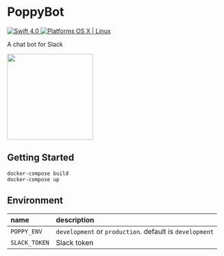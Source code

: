 # PoppyBot

<a href="https://developer.apple.com/swift/" target="_blank">
  <img src="https://img.shields.io/badge/Swift-4.0-orange.svg?style=flat" alt="Swift 4.0">
</a>
<a href="https://developer.apple.com/swift/" target="_blank">
  <img src="https://img.shields.io/badge/Platforms-OS%20X%20%7C%20Linux%20-lightgray.svg?style=flat" alt="Platforms OS X | Linux">
</a>

A chat bot for Slack

<img src=https://images-na.ssl-images-amazon.com/images/I/71TlWzu4UvL._SY679_.jpg width=200px>


## Getting Started

```
docker-compose build
docker-compose up
```

## Environment

|name|description|
|:--|:--|
|`POPPY_ENV`| `development` or `production`. default is `development`|
|`SLACK_TOKEN`| Slack token|
